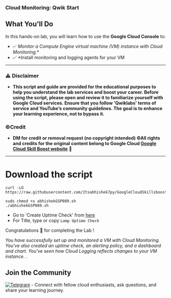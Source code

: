 

### Cloud Monitoring: Qwik Start



## What You'll Do  

In this hands-on lab, you will learn how to use the **Google Cloud Console** to:  

- ✅ *Monitor a Compute Engine virtual machine (VM) instance with Cloud Monitoring.**  
- ✅ *Install monitoring and logging agents for your VM
---


### ⚠️ Disclaimer
- **This script and guide are provided for  the educational purposes to help you understand the lab services and boost your career. Before using the script, please open and review it to familiarize yourself with Google Cloud services. Ensure that you follow 'Qwiklabs' terms of service and YouTube’s community guidelines. The goal is to enhance your learning experience, not to bypass it.**

### ©Credit
- **DM for credit or removal request (no copyright intended) ©All rights and credits for the original content belong to Google Cloud [Google Cloud Skill Boost website](https://www.cloudskillsboost.google/)** 🙏

---
# Download the script

```
curl -LO https://raw.githubusercontent.com/Itsabhishek7py/GoogleCloudSkillsboost/refs/heads/main/Cloud%20Monitoring%3A%20Qwik%20Start/abhishekGSP089.sh

sudo chmod +x abhishekGSP089.sh
./abhishekGSP089.sh
```
* Go to 'Create Uptime Check' from [here](https://console.cloud.google.com/monitoring/uptime/create?)
* For Title, type or copy ```Lamp Uptime Check```

Congratulations 🎉 for completing the Lab !

*You have successfully set up and monitored a VM with Cloud Monitoring. You've also created an uptime check, an alerting policy, and a dashboard and chart. You've seen how Cloud Logging reflects changes to your VM instance.
.*


## Join the Community

[![Telegram](https://img.shields.io/badge/Join-Telegram_Group-blue?style=for-the-badge&logo=telegram)](https://t.me/+gBcgRTlZLyM4OGI1) - Connect with fellow cloud enthusiasts, ask questions, and share your learning journey.
